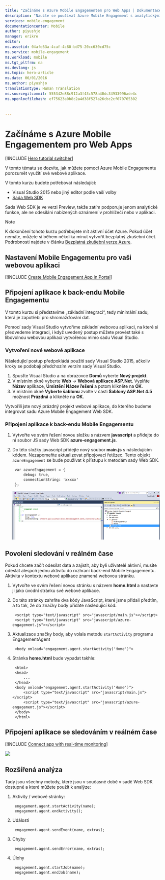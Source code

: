 ```yaml
---
title: "Začínáme s Azure Mobile Engagementem pro Web Apps | Dokumentace Microsoftu"
description: "Naučte se používat Azure Mobile Engagement s analytickými funkcemi a nabízenými oznámeními pro Web Apps."
services: mobile-engagement
documentationcenter: Mobile
author: piyushjo
manager: erikre
editor: 
ms.assetid: 04afe53a-4caf-4c80-bd75-20cc630cd75c
ms.service: mobile-engagement
ms.workload: mobile
ms.tgt_pltfrm: na
ms.devlang: js
ms.topic: hero-article
ms.date: 06/01/2016
ms.author: piyushjo
translationtype: Human Translation
ms.sourcegitcommit: 555342e88c912a3f43c578a40dc34933996ade4c
ms.openlocfilehash: ef75623a0b8c2a4d38f527a26cbc2cf070765302


---
```

# <a name="get-started-with-azure-mobile-engagement-for-web-apps"></a>Začínáme s Azure Mobile Engagementem pro Web Apps
[!INCLUDE [Hero tutorial switcher](../../includes/mobile-engagement-hero-tutorial-switcher.md)]

V tomto tématu se dozvíte, jak můžete pomocí Azure Mobile Engagementu porozumět využití své webové aplikace.

V tomto kurzu budete potřebovat následující:

* Visual Studio 2015 nebo jiný editor podle vaší volby
* [Sada Web SDK](http://aka.ms/P7b453) 

Sada Web SDK je ve verzi Preview, takže zatím podporuje jenom analytické funkce, ale ne odesílání nabízených oznámení v prohlížeči nebo v aplikaci. 

> [!NOTE]
> K dokončení tohoto kurzu potřebujete mít aktivní účet Azure. Pokud účet nemáte, můžete si během několika minut vytvořit bezplatný zkušební účet. Podrobnosti najdete v článku [Bezplatná zkušební verze Azure](https://azure.microsoft.com/pricing/free-trial/?WT.mc_id=A0E0E5C02&amp;returnurl=http%3A%2F%2Fazure.microsoft.com%2Fen-us%2Fdocumentation%2Farticles%2Fmobile-engagement-web-app-get-started).
> 
> 

## <a name="setup-mobile-engagement-for-your-web-app"></a>Nastavení Mobile Engagementu pro vaši webovou aplikaci
[!INCLUDE [Create Mobile Engagement App in Portal](../../includes/mobile-engagement-create-app-in-portal-new.md)]

## <a name="a-idconnecting-appaconnect-your-app-to-the-mobile-engagement-backend"></a><a id="connecting-app"></a>Připojení aplikace k back-endu Mobile Engagementu
V tomto kurzu si představíme „základní integraci“, tedy minimální sadu, která je zapotřebí pro shromažďování dat.

Pomocí sady Visual Studio vytvoříme základní webovou aplikaci, na které si předvedeme integraci, i když uvedený postup můžete provést také s libovolnou webovou aplikací vytvořenou mimo sadu Visual Studio. 

### <a name="create-a-new-web-app"></a>Vytvoření nové webové aplikace
Následující postup předpokládá použití sady Visual Studio 2015, ačkoliv kroky se podobají předchozím verzím sady Visual Studio. 

1. Spusťte Visual Studio a na obrazovce **Domů** vyberte **Nový projekt**.
2. V místním okně vyberte **Web** -> **Webová aplikace ASP.Net**. Vyplňte **Název** aplikace, **Umístění** **Název řešení** a potom klikněte na **OK**.
3. V místním okně **Vyberte šablonu** zvolte v části **Šablony ASP.Net 4.5** možnost **Prázdná** a klikněte na **OK**. 

Vytvořili jste nový prázdný projekt webové aplikace, do kterého budeme integrovat sadu Azure Mobile Engagement Web SDK.

### <a name="connect-your-app-to-mobile-engagement-backend"></a>Připojení aplikace k back-endu Mobile Engagementu
1. Vytvořte ve svém řešení novou složku s názvem **javascript** a přidejte do ní soubor JS sady Web SDK **azure-engagement.js**. 
2. Do této složky javascript přidejte nový soubor **main.js** s následujícím kódem. Nezapomeňte aktualizovat připojovací řetězec. Tento objekt `azureEngagement` se bude používat k přístupu k metodám sady Web SDK. 
   
        var azureEngagement = {
            debug: true,
            connectionString: 'xxxxx'
        };
   
    ![Visual Studio se soubory JS][1]

## <a name="enable-real-time-monitoring"></a>Povolení sledování v reálném čase
Pokud chcete začít odesílat data a zajistit, aby byli uživatelé aktivní, musíte odeslat alespoň jednu aktivitu do rozhraní back-end Mobile Engagementu. Aktivita v kontextu webové aplikace znamená webovou stránku. 

1. Vytvořte ve svém řešení novou stránku s názvem **home.html** a nastavte ji jako úvodní stránku své webové aplikace. 
2. Do této stránky zahrňte dva kódy JavaScript, které jsme přidali předtím, a to tak, že do značky body přidáte následující kód. 
   
        <script type="text/javascript" src="javascript/main.js"></script>
        <script type="text/javascript" src="javascript/azure-engagement.js"></script>
3. Aktualizace značky body, aby volala metodu `startActivity` programu EngagementAgent
   
        <body onload="engagement.agent.startActivity('Home')">
4. Stránka **home.html** bude vypadat takhle:
   
        <html>
        <head>
            ...
        </head>
        <body onload="engagement.agent.startActivity('Home')">
            <script type="text/javascript" src="javascript/main.js"></script>
            <script type="text/javascript" src="javascript/azure-engagement.js"></script>
        </body>
        </html>

## <a name="connect-app-with-real-time-monitoring"></a>Připojení aplikace se sledováním v reálném čase
[!INCLUDE [Connect app with real-time monitoring](../../includes/mobile-engagement-connect-app-with-monitor.md)]

  ![][2]

## <a name="extend-analytics"></a>Rozšířená analýza
Tady jsou všechny metody, které jsou v současné době v sadě Web SDK dostupné a které můžete použít k analýze:

1. Aktivity / webové stránky:
   
        engagement.agent.startActivity(name);
        engagement.agent.endActivity();
2. Události
   
        engagement.agent.sendEvent(name, extras);
3. Chyby
   
        engagement.agent.sendError(name, extras);
4. Úlohy
   
        engagement.agent.startJob(name);
        engagement.agent.endJob(name);

<!-- Images. -->
[1]: ./media/mobile-engagement-web-app-get-started/visual-studio-solution-js.png
[2]: ./media/mobile-engagement-web-app-get-started/session.png




<!--HONumber=Nov16_HO2-->


